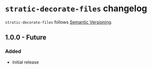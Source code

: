 # `stratic-decorate-files` changelog

`stratic-decorate-files` follows [Semantic Versioning][1].

## 1.0.0 - Future

### Added

* Initial release

 [1]: http://semver.org/
